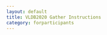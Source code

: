 ```yaml
---
layout: default
title: VLDB2020 Gather Instructions
category: forparticipants
---
```


<div class="VLDB2020Instructions" x-for="gather"></div>
